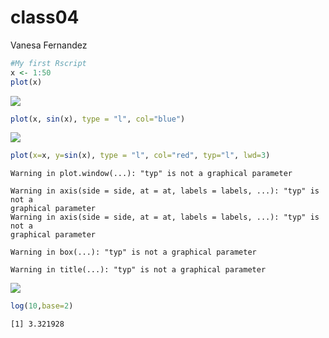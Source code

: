 # class04
Vanesa Fernandez

``` r
#My first Rscript
x <- 1:50
plot(x)
```

![](class04_files/figure-commonmark/unnamed-chunk-1-1.png)

``` r
plot(x, sin(x), type = "l", col="blue")
```

![](class04_files/figure-commonmark/unnamed-chunk-2-1.png)

``` r
plot(x=x, y=sin(x), type = "l", col="red", typ="l", lwd=3)
```

    Warning in plot.window(...): "typ" is not a graphical parameter

    Warning in axis(side = side, at = at, labels = labels, ...): "typ" is not a
    graphical parameter
    Warning in axis(side = side, at = at, labels = labels, ...): "typ" is not a
    graphical parameter

    Warning in box(...): "typ" is not a graphical parameter

    Warning in title(...): "typ" is not a graphical parameter

![](class04_files/figure-commonmark/unnamed-chunk-3-1.png)

``` r
log(10,base=2)
```

    [1] 3.321928

